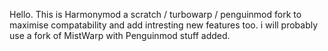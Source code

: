 Hello. This is Harmonymod a scratch / turbowarp / penguinmod fork to maximise compatability and add intresting new features too. i will probably use a fork of MistWarp with Penguinmod stuff added.
